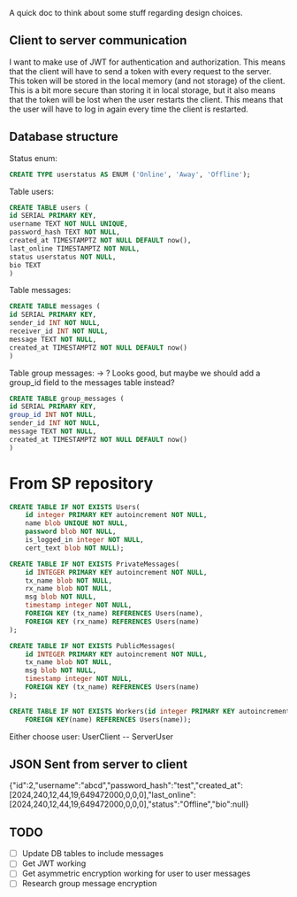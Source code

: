 A quick doc to think about some stuff regarding design choices.

## Client to server communication

I want to make use of JWT for authentication and authorization. This means that the client will have to send a token with every request to the server. This token will be stored in the local memory (and not storage) of the client. This is a bit more secure than storing it in local storage, but it also means that the token will be lost when the user restarts the client. This means that the user will have to log in again every time the client is restarted. 

## Database structure

Status enum:
```sql
CREATE TYPE userstatus AS ENUM ('Online', 'Away', 'Offline');
```

Table users:
```sql
CREATE TABLE users (
id SERIAL PRIMARY KEY,
username TEXT NOT NULL UNIQUE,
password_hash TEXT NOT NULL,
created_at TIMESTAMPTZ NOT NULL DEFAULT now(),
last_online TIMESTAMPTZ NOT NULL,
status userstatus NOT NULL,
bio TEXT
)
```

Table messages:
```sql
CREATE TABLE messages (
id SERIAL PRIMARY KEY,
sender_id INT NOT NULL,
receiver_id INT NOT NULL,
message TEXT NOT NULL,
created_at TIMESTAMPTZ NOT NULL DEFAULT now()
)
```

Table group messages: -> ? Looks good, but maybe we should add a group_id field to the messages table instead?
```sql
CREATE TABLE group_messages (
id SERIAL PRIMARY KEY,
group_id INT NOT NULL,
sender_id INT NOT NULL,
message TEXT NOT NULL,
created_at TIMESTAMPTZ NOT NULL DEFAULT now()
)
```



# From SP repository
``` sql
CREATE TABLE IF NOT EXISTS Users(
    id integer PRIMARY KEY autoincrement NOT NULL,
    name blob UNIQUE NOT NULL,
    password blob NOT NULL,
    is_logged_in integer NOT NULL,
    cert_text blob NOT NULL);

CREATE TABLE IF NOT EXISTS PrivateMessages(
    id INTEGER PRIMARY KEY autoincrement NOT NULL,
    tx_name blob NOT NULL,
    rx_name blob NOT NULL, 
    msg blob NOT NULL, 
    timestamp integer NOT NULL,
    FOREIGN KEY (tx_name) REFERENCES Users(name),
    FOREIGN KEY (rx_name) REFERENCES Users(name)
);

CREATE TABLE IF NOT EXISTS PublicMessages(
    id INTEGER PRIMARY KEY autoincrement NOT NULL,
    tx_name blob NOT NULL,
    msg blob NOT NULL,
    timestamp integer NOT NULL,
    FOREIGN KEY (tx_name) REFERENCES Users(name)
);

CREATE TABLE IF NOT EXISTS Workers(id integer PRIMARY KEY autoincrement NOT NULL, pid integer NOT NULL, name blob NOT NULL,
    FOREIGN KEY(name) REFERENCES Users(name));
```


Either choose user:
UserClient -- ServerUser


## JSON Sent from server to client

{"id":2,"username":"abcd","password_hash":"test","created_at":[2024,240,12,44,19,649472000,0,0,0],"last_online":[2024,240,12,44,19,649472000,0,0,0],"status":"Offline","bio":null}

## TODO

- [ ] Update DB tables to include messages
- [ ] Get JWT working
- [ ] Get asymmetric encryption working for user to user messages
- [ ] Research group message encryption